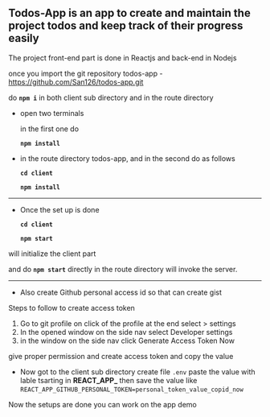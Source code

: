 ## Todos-App is an app to create and maintain the project todos and keep track of their progress easily

The project front-end part is done in Reactjs and back-end in Nodejs

once you import the git repository todos-app - https://github.com/San126/todos-app.git

do **`npm i`** in both client sub directory and in the route directory

- open two terminals

  in the first one do

  **`npm install`**

- in the route directory todos-app, and in the second do as follows

  **`cd client`**

  **`npm install`**

---

- Once the set up is done

  **`cd client`**

  **`npm start`**

will initialize the client part

and do **`npm start`** directly in the route directory will invoke the server.

---

- Also create Github personal access id so that can create gist

Steps to follow to create access token

1. Go to git profile on click of the profile at the end select > settings 
2. In the opened window on the side nav select Developer settings
3. in the window on the side nav click Generate Access Token Now

give proper permission and create access token and copy the value 

- Now got to the client sub directory create file `.env` paste the value with lable tsarting in **REACT_APP_** then save the value like
`REACT_APP_GITHUB_PERSONAL_TOKEN=personal_token_value_copid_now`

Now the setups are done you can work on the app demo
